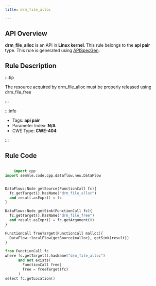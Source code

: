```yaml
---
title: drm_file_alloc

---
```



## API Overview
**drm_file_alloc** is an API in **Linux kernel**. This rule belongs to the **api pair** type. This rule is generated using [APISpecGen](../../tools/APISpecGen).
## Rule Description

:::tip

The resource acquired by drm_file_alloc must be properly released using drm_file_free

:::

:::info

- Tags: **api pair**
- Parameter Index: **N/A**
- CWE Type: **CWE-404**

:::

## Rule Code
```python

    import cpp
import semmle.code.cpp.dataflow.new.DataFlow


DataFlow::Node getSource(FunctionCall fc){
  fc.getTarget().hasName("drm_file_alloc")
  and result.asExpr() = fc
}

DataFlow::Node getSink(FunctionCall fc){
  fc.getTarget().hasName("drm_file_free")
  and result.asExpr() = fc.getArgument(0)
}

FunctionCall freeTarget(FunctionCall malloc){
  DataFlow::localFlow(getSource(malloc), getSink(result))
}

from FunctionCall fc
where fc.getTarget().hasName("drm_file_alloc")
      and not exists(
        FunctionCall free| 
        free = freeTarget(fc)
      )
select fc.getLocation()

    
```